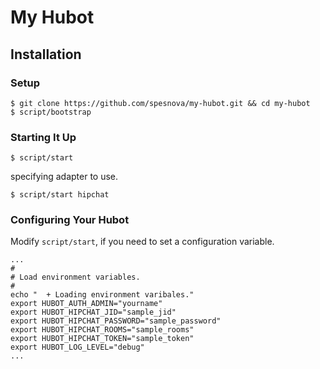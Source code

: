 # My Hubot

## Installation
### Setup

```
$ git clone https://github.com/spesnova/my-hubot.git && cd my-hubot
$ script/bootstrap
```

### Starting It Up

```
$ script/start
```

specifying adapter to use.

```
$ script/start hipchat
```

### Configuring Your Hubot
Modify `script/start`, if you need to set a configuration variable.

```
...
#
# Load environment variables.
#
echo "  + Loading environment varibales."
export HUBOT_AUTH_ADMIN="yourname"
export HUBOT_HIPCHAT_JID="sample_jid"
export HUBOT_HIPCHAT_PASSWORD="sample_password"
export HUBOT_HIPCHAT_ROOMS="sample_rooms"
export HUBOT_HIPCHAT_TOKEN="sample_token"
export HUBOT_LOG_LEVEL="debug"
...
```


